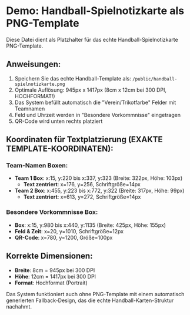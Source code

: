 # Demo: Handball-Spielnotizkarte als PNG-Template

Diese Datei dient als Platzhalter für das echte Handball-Spielnotizkarte PNG-Template.

## Anweisungen:

1. Speichern Sie das echte Handball-Template als: `/public/handball-spielnotizkarte.png`
2. Optimale Auflösung: 945px x 1417px (8cm x 12cm bei 300 DPI, HOCHFORMAT!)
3. Das System befüllt automatisch die "Verein/Trikotfarbe" Felder mit Teamnamen
4. Feld und Uhrzeit werden in "Besondere Vorkommnisse" eingetragen
5. QR-Code wird unten rechts platziert

## Koordinaten für Textplatzierung (EXAKTE TEMPLATE-KOORDINATEN):

### Team-Namen Boxen:
- **Team 1 Box**: x:15, y:220 bis x:337, y:323 (Breite: 322px, Höhe: 103px)
  - **Text zentriert**: x=176, y=256, Schriftgröße=14px
- **Team 2 Box**: x:455, y:223 bis x:772, y:322 (Breite: 317px, Höhe: 99px)
  - **Text zentriert**: x=613, y=272, Schriftgröße=14px

### Besondere Vorkommnisse Box:
- **Box**: x:15, y:980 bis x:440, y:1135 (Breite: 425px, Höhe: 155px)
- **Feld & Zeit**: x=20, y=1010, Schriftgröße=12px
- **QR-Code**: x=780, y=1200, Größe=100px

## Korrekte Dimensionen:
- **Breite**: 8cm = 945px bei 300 DPI
- **Höhe**: 12cm = 1417px bei 300 DPI  
- **Format**: Hochformat (Portrait)

Das System funktioniert auch ohne PNG-Template mit einem automatisch generierten Fallback-Design, das die echte Handball-Karten-Struktur nachahmt.
